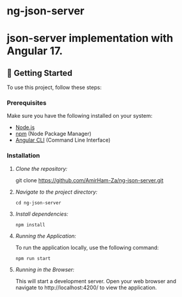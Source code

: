 # ng-json-server


# json-server implementation with Angular 17.

## 🚀 Getting Started

To use this project, follow these steps:

### Prerequisites

Make sure you have the following installed on your system:

- [Node.js](https://nodejs.org/)
- [npm](https://www.npmjs.com/) (Node Package Manager)
- [Angular CLI](https://angular.io/cli) (Command Line Interface)

### Installation

1. *Clone the repository:*

   git clone https://github.com/AmirHam-Za/ng-json-server.git
   
2. *Navigate to the project directory:*

   `cd ng-json-server`

3. *Install dependencies:*

   `npm install`

4. *Running the Application:*

   To run the application locally, use the following command:

   `npm run start`

5. *Running in the Browser:*

   This will start a development server. Open your web browser and navigate to
   http://localhost:4200/ to view the application.
   

